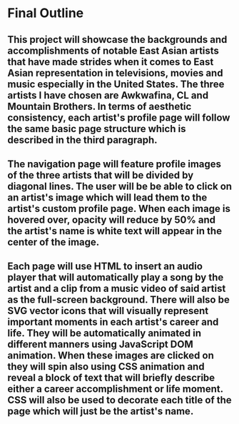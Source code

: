 # Final Outline

## This project will showcase the backgrounds and accomplishments of notable East Asian artists that have made strides when it comes to East Asian representation in televisions, movies and music especially in the United States. The three artists I have chosen are Awkwafina, CL and Mountain Brothers. In terms of aesthetic consistency, each artist's profile page will follow the same basic page structure which is described in the third paragraph.    

## The navigation page will feature profile images of the three artists that will be divided by diagonal lines. The user will be be able to click on an artist's image which will lead them to the artist's custom profile page. When each image is hovered over, opacity will reduce by 50% and the artist's name is white text will appear in the center of the image. 

## Each page will use HTML to insert an audio player that will automatically play a song by the artist and a clip from a music video of said artist as the full-screen background. There will also be SVG vector icons that will visually represent important moments in each artist's career and life. They will be automatically animated in different manners using JavaScript DOM animation. When these images are clicked on they will spin also using CSS animation and reveal a block of text that will briefly describe either a career accomplishment or life moment. CSS will also be used to decorate each title of the page which will just be the artist's name.